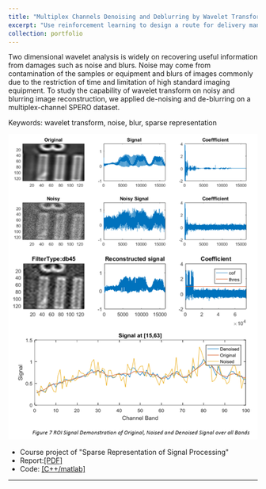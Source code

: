 ```yaml
---
title: "Multiplex Channels Denoising and Deblurring by Wavelet Transform"
excerpt: "Use reinforcement learning to design a route for delivery man <br/><img src='/figures/logo-pd.png' width='400'>"
collection: portfolio
---
```


Two dimensional wavelet analysis is widely on recovering useful information from damages such as noise and blurs. Noise may come from contamination of the samples or equipment and
blurs of images commonly due to the restriction of time and limitation of high standard imaging equipment. To study the capability of wavelet transform on noisy and blurring image
reconstruction, we applied de-noising and de-blurring on a multiplex-channel SPERO dataset.

Keywords:  wavelet transform, noise, blur, sparse representation
<p align="center"><img src="/figures/denoise.png"  width="550" class="inline"/></p>

- Course project of "Sparse Representation of Signal Processing" 
- Report:[[PDF]](https://www.researchgate.net/publication/324994476_Multiplex_Channels_Denoising_and_Deblurring_by_Wavelet_Transform?_sg%5B0%5D=c77Zuzct4SDpcTmkgaKrJEm8Ic6VQW7G5-K_0CpuRf1fAZ8oS_N1fdgieE7bueIty8I2YDqPPzqb6XMb5vWojrJcPxWk0p4DKBPx7MIP.Hh8tj6vvmDLe6IByTc6rOHg19vcXv4Ky2XlZrFvSpJgyv2-dBNEbMzR48gbZzJYqZTjK3xgVQcM2C5dpktagcg)
- Code: [[C++/matlab]]("https://github.com/Xiaoyang-Rebecca/Artificial-intelligent")



---
<!-- << [Back](../) -->
